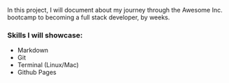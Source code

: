 In this project, I will document about my journey through the Awesome Inc. bootcamp to becoming a full stack developer, by weeks.
### Skills I will showcase: 
 * Markdown
 * Git
 * Terminal (Linux/Mac)
 * Github Pages
 

